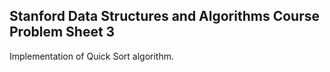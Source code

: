 ## Stanford Data Structures and Algorithms Course Problem Sheet 3 ##

Implementation of Quick Sort algorithm.
